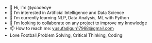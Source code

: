 - 👋 Hi, I’m @yoadeoye
- 👀 I’m interested in Artificial Intelligence and Data Science
- 🌱 I’m currently learning NLP, Data Analysis, ML with Python
- 💞️ I’m looking to collaborate on any project to improve my knowledge
- 📫 How to reach me: yusufadigun17968@gmail.com
-    Love Football,Problem Solving, Critical Thinking, Coding

<!---
yoadeoye/yoadeoye is a ✨ special ✨ repository because its `README.md` (this file) appears on your GitHub profile.
You can click the Preview link to take a look at your changes.
--->
